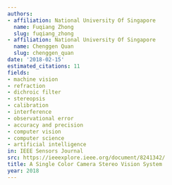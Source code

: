 ```yaml
---
authors:
- affiliation: National University Of Singapore
  name: Fuqiang Zhong
  slug: fuqiang_zhong
- affiliation: National University Of Singapore
  name: Chenggen Quan
  slug: chenggen_quan
date: '2018-02-15'
estimated_citations: 11
fields:
- machine vision
- refraction
- dichroic filter
- stereopsis
- calibration
- interference
- observational error
- accuracy and precision
- computer vision
- computer science
- artificial intelligence
in: IEEE Sensors Journal
src: https://ieeexplore.ieee.org/document/8241342/
title: A Single Color Camera Stereo Vision System
year: 2018
---
```

